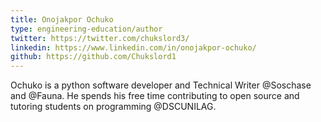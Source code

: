 ```yaml
---
title: Onojakpor Ochuko
type: engineering-education/author
twitter: https://twitter.com/chukslord3/
linkedin: https://www.linkedin.com/in/onojakpor-ochuko/
github: https://github.com/Chukslord1
---
```

Ochuko is a python software developer and Technical Writer @Soschase and @Fauna. He spends his free time contributing to open source and tutoring students on programming @DSCUNILAG.

